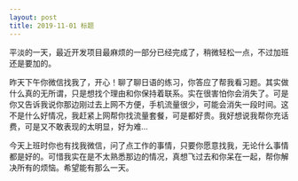 ```yaml
---
layout: post
title: 2019-11-01 标题
---
```


平淡的一天，最近开发项目最麻烦的一部分已经完成了，稍微轻松一点，不过加班还是要加的。

昨天下午你微信找我了，开心！聊了聊日语的练习，你答应了帮我看习题。其实做什么真的无所谓，只是想找个理由和你保持着联系。实在很害怕你会消失了。可是你又告诉我说你那边刚过去上网不方便，手机流量很少，可能会消失一段时间。这不是什么好情况，我赶紧上网帮你找流量套餐，可是都好贵。我好想说我帮你充话费，可是又不敢表现的太明显，好为难...

今天上班时你也有找我微信，问了点工作的事情，只要你愿意找我，无论什么事情都是好的。可惜我实在是不太熟悉那边的情况，真想飞过去和你呆在一起，帮你解决所有的烦恼。希望能有那么一天。